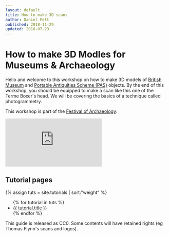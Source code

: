 ```yaml
---
layout: default
title: How to make 3D scans
author: Daniel Pett
published: 2018-11-29
updated: 2018-07-23
---
```


# How to make 3D Modles for Museums & Archaeology

Hello and welcome to this workshop on how to make 3D models of [British Museum](https://www.britishmuseum.org/) and [Portable Antiquities Scheme (PAS)](https://finds.org.uk/) objects. By the end of this workshop, you should be equipped to make a scan like this one of the Terme Boxer's head. We will be covering the basics of a technique called photogrammetry.

This workshop is part of the [Festival of Archaeology](https://festival.archaeologyuk.org/):

<div class="resp-container">
<div class="sketchfab-embed-wrapper"><iframe class="resp-iframe" src="https://sketchfab.com/models/9ab4421881c74081aa1f02d792dcb857/embed" frameborder="0" allow="autoplay; fullscreen; vr" mozallowfullscreen="true" webkitallowfullscreen="true"></iframe>
</div>
</div>


## Tutorial pages
{% assign tuts = site.tutorials | sort:"weight" %}
<ul>
{% for tutorial in tuts %}
<li><a href="{{site.baseurl}}{{ tutorial.url }}">{{ tutorial.title }}</a></li>
{% endfor %}
</ul>

This guide is released as CC0. Some contents will have retained rights (eg Thomas Flynn's scans and logos).

